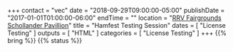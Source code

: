 +++
contact = "vec"
date = "2018-09-29T09:00:00-05:00"
publishDate = "2017-01-01T01:00:00-06:00"
endTime = ""
location = "[RRV Fairgrounds Schollander Pavillion](/places/rrv-fairgrounds-schollander-pavillion)"
title = "Hamfest Testing Session"
dates = [ "License Testing" ]
outputs = [ "HTML" ]
categories = [ "License Testing" ]
+++
{{% bring %}}
{{% status %}}

